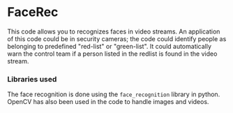 # FaceRec

This code allows you to recognizes faces in video streams. An application of this code could be in security cameras; the code could identify people as belonging to predefined "red-list" or "green-list". It could automatically warn the control team if a person listed in the redlist is found in the video stream.

### Libraries used

The face recognition is done using the `face_recognition` library in python. OpenCV has also been used in the code to handle images and videos.
